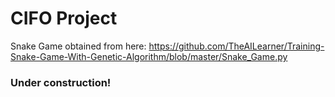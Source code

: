 # CIFO Project

Snake Game obtained from here: https://github.com/TheAILearner/Training-Snake-Game-With-Genetic-Algorithm/blob/master/Snake_Game.py

### Under construction!